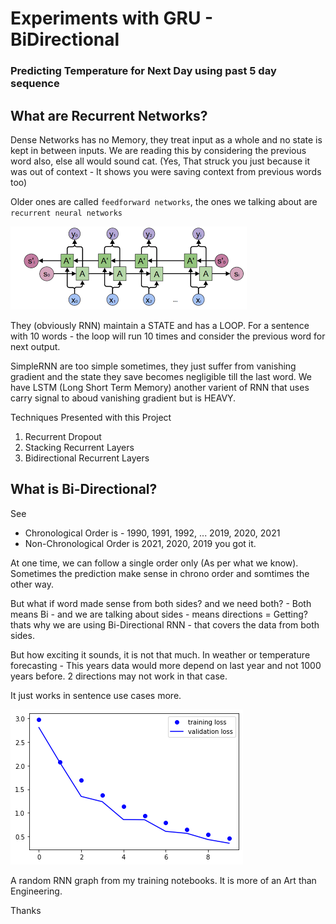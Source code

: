 # Experiments with GRU - BiDirectional
### Predicting Temperature for Next Day using past 5 day sequence 

## What are Recurrent Networks?
Dense Networks has no Memory, they treat input as a whole and no state is kept in between inputs.
We are reading this by considering the previous word also, else all would sound cat. (Yes, That struck you just because it was out of context - It shows you were saving context from previous words too)

Older ones are called ```feedforward networks```, the ones we talking about are ```recurrent neural networks```

![rnn](assets/bi-rnn.png)

They (obviously RNN) maintain a STATE and has a LOOP. For a sentence with 10 words - the loop will run 10 times and consider the previous word for next output.

SimpleRNN are too simple sometimes, they just suffer from vanishing gradient and the state they save becomes negligible till the last word. We have LSTM (Long Short Term Memory) another varient of RNN that uses carry signal to aboud vanishing gradient but is HEAVY.

Techniques Presented with this Project
1. Recurrent Dropout
2. Stacking Recurrent Layers
3. Bidirectional Recurrent Layers

## What is Bi-Directional?
See
- Chronological Order is - 1990, 1991, 1992, ... 2019, 2020, 2021
- Non-Chronological Order is 2021, 2020, 2019 you got it.

At one time, we can follow a single order only (As per what we know). Sometimes the prediction make sense in chrono order and somtimes the other way. 

But what if word made sense from both sides? and we need both? - Both means Bi - and we are talking about sides - means directions = Getting? thats why we are using Bi-Directional RNN - that covers the data from both sides.

But how exciting it sounds, it is not that much. In weather or temperature forecasting - This years data would more depend on last year and not 1000 years before. 2 directions may not work in that case. 

It just works in sentence use cases more.

![graph](assets/base1_10.png)

A random RNN graph from my training notebooks. It is more of an Art than Engineering.

Thanks